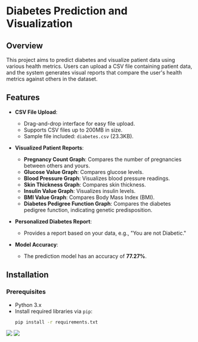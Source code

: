 # Diabetes Prediction and Visualization

## Overview

This project aims to predict diabetes and visualize patient data using various health metrics. Users can upload a CSV file containing patient data, and the system generates visual reports that compare the user's health metrics against others in the dataset.

## Features

- **CSV File Upload**: 
  - Drag-and-drop interface for easy file upload.
  - Supports CSV files up to 200MB in size.
  - Sample file included: `diabetes.csv` (23.3KB).
  
- **Visualized Patient Reports**:
  - **Pregnancy Count Graph**: Compares the number of pregnancies between others and yours.
  - **Glucose Value Graph**: Compares glucose levels.
  - **Blood Pressure Graph**: Visualizes blood pressure readings.
  - **Skin Thickness Graph**: Compares skin thickness.
  - **Insulin Value Graph**: Visualizes insulin levels.
  - **BMI Value Graph**: Compares Body Mass Index (BMI).
  - **Diabetes Pedigree Function Graph**: Compares the diabetes pedigree function, indicating genetic predisposition.

- **Personalized Diabetes Report**: 
  - Provides a report based on your data, e.g., "You are not Diabetic."
  
- **Model Accuracy**: 
  - The prediction model has an accuracy of **77.27%**.

## Installation

### Prerequisites
- Python 3.x
- Install required libraries via `pip`:
  ```bash
  pip install -r requirements.txt

![](Images/Front.png)
![]([Images/Front.png](https://github.com/Neeraj227/Diabetes_pred/blob/c1b9909dab119bf085c6328f5c5892161d6933aa/Images/Visualized%20Patient%20Report1.png))
